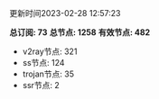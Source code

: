 更新时间2023-02-28 12:57:23

**总订阅: 73**
**总节点: 1258**
**有效节点: 482**
- v2ray节点: 321
- ss节点: 124
- trojan节点: 35
- ssr节点: 2
